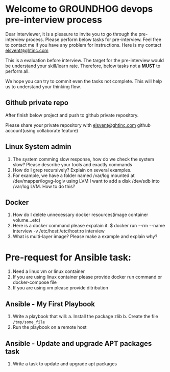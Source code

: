 # Welcome to GROUNDHOG devops pre-interview process

Dear interviewer, it is a pleasure to invite you to go through the pre-interview process.
Please perform below tasks for pre-interview. Feel free to contact me if you have any problem for instructions.
Here is my contact elsvent@ghtinc.com

This is a evaluation before interview. The target for the pre-interview would be understand your skill/learn rate. Therefore, below tasks not a **MUST** to perform all.

We hope you can try to commit even the tasks not complete. This will help us to understand your thinking flow.

## Github private repo

After finish below project and push to github private repository.

Please share your private repository with elsvent@ghtinc.com github account(using collaborate feature)

## Linux System admin

1. The system comming slow response, how do we check the system slow? Please describe your tools and exactly commands
2. How do I grep recursively? Explain on several examples.
3. For example, we have a folder named /var/log mounted at /dev/mapper/logvg-loglv using LVM
   I want to add a disk /dev/sdb into /var/log LVM. How to do this?

## Docker

1. How do I delete unnecessary docker resources(image container volume...etc)
2. Here is a docker command please expalain it.
   $ docker run --rm --name interview -v /etc/host:/etc/host:ro interview
3. What is multi-layer image? Please make a example and explain why?

# Pre-request for Ansible task:

1. Need a linux vm or linux container
2. If you are using linux container please provide docker run command or docker-compose file
3. If you are using vm please provide ditribution

## Ansible - My First Playbook

1. Write a playbook that will:
  a. Install the package zlib
  b. Create the file `/tmp/some_file`
2. Run the playbook on a remote host

## Ansible - Update and upgrade APT packages task

1. Write a task to update and upgrade apt packages

